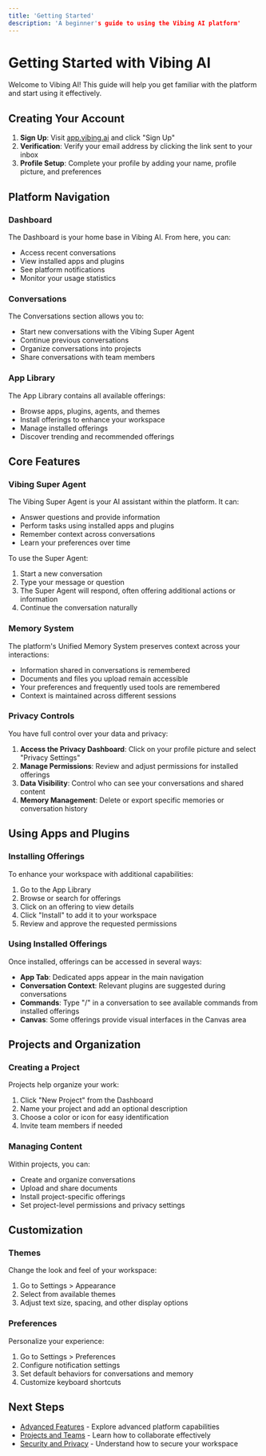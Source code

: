 ```yaml
---
title: 'Getting Started'
description: 'A beginner's guide to using the Vibing AI platform'
---
```


# Getting Started with Vibing AI

Welcome to Vibing AI! This guide will help you get familiar with the platform and start using it effectively.

## Creating Your Account

1. **Sign Up**: Visit [app.vibing.ai](https://app.vibing.ai) and click "Sign Up"
2. **Verification**: Verify your email address by clicking the link sent to your inbox
3. **Profile Setup**: Complete your profile by adding your name, profile picture, and preferences

## Platform Navigation

### Dashboard

The Dashboard is your home base in Vibing AI. From here, you can:

- Access recent conversations
- View installed apps and plugins
- See platform notifications
- Monitor your usage statistics

### Conversations

The Conversations section allows you to:

- Start new conversations with the Vibing Super Agent
- Continue previous conversations
- Organize conversations into projects
- Share conversations with team members

### App Library

The App Library contains all available offerings:

- Browse apps, plugins, agents, and themes
- Install offerings to enhance your workspace
- Manage installed offerings
- Discover trending and recommended offerings

## Core Features

### Vibing Super Agent

The Vibing Super Agent is your AI assistant within the platform. It can:

- Answer questions and provide information
- Perform tasks using installed apps and plugins
- Remember context across conversations
- Learn your preferences over time

To use the Super Agent:

1. Start a new conversation
2. Type your message or question
3. The Super Agent will respond, often offering additional actions or information
4. Continue the conversation naturally

### Memory System

The platform's Unified Memory System preserves context across your interactions:

- Information shared in conversations is remembered
- Documents and files you upload remain accessible
- Your preferences and frequently used tools are remembered
- Context is maintained across different sessions

### Privacy Controls

You have full control over your data and privacy:

1. **Access the Privacy Dashboard**: Click on your profile picture and select "Privacy Settings"
2. **Manage Permissions**: Review and adjust permissions for installed offerings
3. **Data Visibility**: Control who can see your conversations and shared content
4. **Memory Management**: Delete or export specific memories or conversation history

## Using Apps and Plugins

### Installing Offerings

To enhance your workspace with additional capabilities:

1. Go to the App Library
2. Browse or search for offerings
3. Click on an offering to view details
4. Click "Install" to add it to your workspace
5. Review and approve the requested permissions

### Using Installed Offerings

Once installed, offerings can be accessed in several ways:

- **App Tab**: Dedicated apps appear in the main navigation
- **Conversation Context**: Relevant plugins are suggested during conversations
- **Commands**: Type "/" in a conversation to see available commands from installed offerings
- **Canvas**: Some offerings provide visual interfaces in the Canvas area

## Projects and Organization

### Creating a Project

Projects help organize your work:

1. Click "New Project" from the Dashboard
2. Name your project and add an optional description
3. Choose a color or icon for easy identification
4. Invite team members if needed

### Managing Content

Within projects, you can:

- Create and organize conversations
- Upload and share documents
- Install project-specific offerings
- Set project-level permissions and privacy settings

## Customization

### Themes

Change the look and feel of your workspace:

1. Go to Settings > Appearance
2. Select from available themes
3. Adjust text size, spacing, and other display options

### Preferences

Personalize your experience:

1. Go to Settings > Preferences
2. Configure notification settings
3. Set default behaviors for conversations and memory
4. Customize keyboard shortcuts

## Next Steps

- [Advanced Features](/user-guides/advanced-features) - Explore advanced platform capabilities
- [Projects and Teams](/user-guides/projects-and-teams) - Learn how to collaborate effectively
- [Security and Privacy](/user-guides/security-and-privacy) - Understand how to secure your workspace 